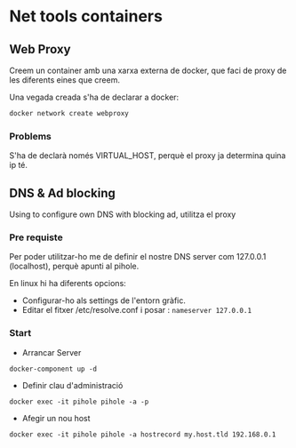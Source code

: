 # Net tools containers

## Web Proxy
Creem un container amb una xarxa externa de docker, que faci de proxy de les diferents eines que creem.

Una vegada creada s'ha de declarar a docker:

``` bash
docker network create webproxy
```

### Problems

S'ha de declarà només VIRTUAL_HOST, perquè el proxy ja determina quina ip té.


## DNS & Ad blocking

Using to configure own DNS with blocking ad, utilitza el proxy

### Pre requiste

Per poder utilitzar-ho me de definir el nostre DNS server com 127.0.0.1 (localhost), perquè apunti al pihole.

En linux hi ha diferents opcions:
* Configurar-ho als settings de l'entorn gràfic.
* Editar el fitxer /etc/resolve.conf i posar : `nameserver 127.0.0.1`

### Start

+ Arrancar Server
``` code
docker-component up -d
```
+ Definir clau d'administració
``` code
docker exec -it pihole pihole -a -p
```
+ Afegir un nou host
``` code
docker exec -it pihole pihole -a hostrecord my.host.tld 192.168.0.1
```
  


